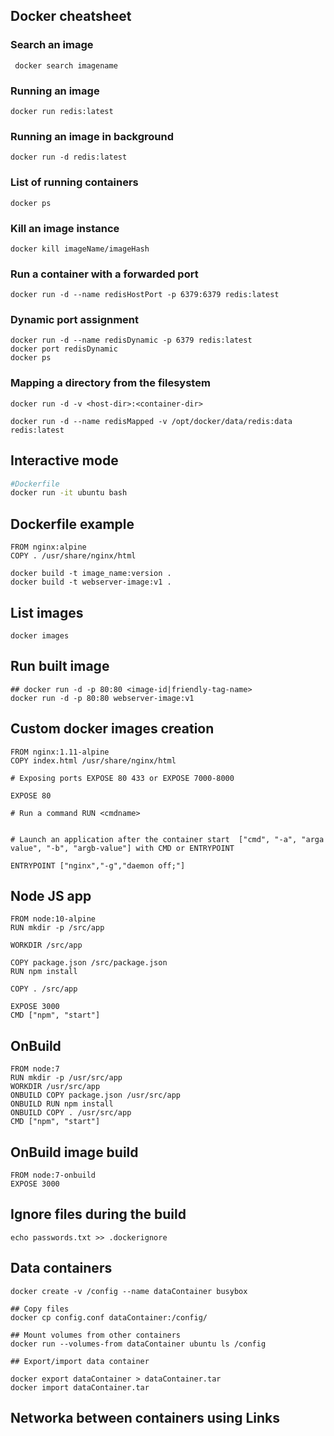 ## Docker cheatsheet

### Search an image
``` docker search imagename```

### Running an image
```docker run redis:latest```
### Running an image in background
```docker run -d redis:latest```
### List of running containers
```docker ps```
### Kill an image instance
```docker kill imageName/imageHash```

### Run a container with a forwarded port
```docker run -d --name redisHostPort -p 6379:6379 redis:latest```


### Dynamic port assignment

```shell
docker run -d --name redisDynamic -p 6379 redis:latest
docker port redisDynamic
docker ps
```

### Mapping a directory from the filesystem
```shell
docker run -d -v <host-dir>:<container-dir>

docker run -d --name redisMapped -v /opt/docker/data/redis:data redis:latest
```

## Interactive mode
```sh
#Dockerfile
docker run -it ubuntu bash
```


## Dockerfile example
```docker
FROM nginx:alpine
COPY . /usr/share/nginx/html
```
```shell
docker build -t image_name:version .
docker build -t webserver-image:v1 .
```

## List images
```shell
docker images
```
## Run built image
```shell
## docker run -d -p 80:80 <image-id|friendly-tag-name>
docker run -d -p 80:80 webserver-image:v1
```


## Custom docker images creation
```docker
FROM nginx:1.11-alpine
COPY index.html /usr/share/nginx/html

# Exposing ports EXPOSE 80 433 or EXPOSE 7000-8000

EXPOSE 80

# Run a command RUN <cmdname>


# Launch an application after the container start  ["cmd", "-a", "arga value", "-b", "argb-value"] with CMD or ENTRYPOINT

ENTRYPOINT ["nginx","-g","daemon off;"]

```

## Node JS app
```docker
FROM node:10-alpine
RUN mkdir -p /src/app

WORKDIR /src/app

COPY package.json /src/package.json
RUN npm install

COPY . /src/app

EXPOSE 3000
CMD ["npm", "start"]
```

## OnBuild
```docker
FROM node:7
RUN mkdir -p /usr/src/app
WORKDIR /usr/src/app
ONBUILD COPY package.json /usr/src/app
ONBUILD RUN npm install
ONBUILD COPY . /usr/src/app
CMD ["npm", "start"]
```
## OnBuild image build
```docker
FROM node:7-onbuild
EXPOSE 3000
```

## Ignore files during the build
```docker
echo passwords.txt >> .dockerignore
```


## Data containers

```shell
docker create -v /config --name dataContainer busybox

## Copy files
docker cp config.conf dataContainer:/config/

## Mount volumes from other containers
docker run --volumes-from dataContainer ubuntu ls /config

## Export/import data container

docker export dataContainer > dataContainer.tar
docker import dataContainer.tar
```

## Networka between containers using Links
